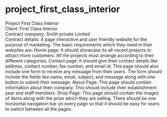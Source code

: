 # project_first_class_interior
Project First Class Interior <br>
Client: First Class Interior <br>
Contract company: Smith private Limited <br>
Contract details: 4 page interactive and  user friendly website for the purpose of marketing. The basic requirements which they need in their websites are:
Home page: It should showcase its all-recent projects to attract more customers. All the projects must arrange according to their different categories.
Contact page: It should give their contact details like address, contact number, fax number, and email id. This page should also include one form to receive any message from their users. The form should include the fields like name, email, subject, and message along with one button to submit their message.
About Page: This page should contain information about their company. This should include their establishment year and staff members.
Shop Page: This page should contain the images of items along with the prize which they are selling.
There should be one horizontal navigation bar on every page so that it should be easy for users to switch between all the pages.
